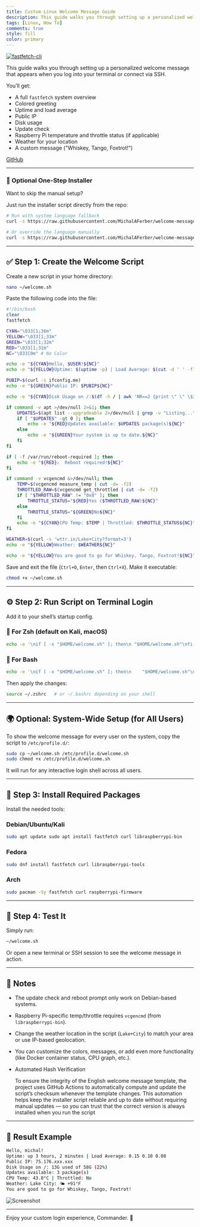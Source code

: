 ```yaml
---
title: Custom Linux Welcome Message Guide
description: This guide walks you through setting up a personalized welcome message that appears when you log into your terminal or connect via SSH.
tags: [Linux, How To]
comments: true
style: fill
color: primary
---
```


[![fastfetch-cli](/assets/img/fastfetch.png)](https://github.com/fastfetch-cli/fastfetch)

This guide walks you through setting up a personalized welcome message that appears when you log into your terminal or connect via SSH.

You’ll get:

- A full `fastfetch` system overview
- Colored greeting
- Uptime and load average
- Public IP
- Disk usage
- Update check
- Raspberry Pi temperature and throttle status (if applicable)
- Weather for your location
- A custom message ("Whiskey, Tango, Foxtrot!")

<script async defer src="https://buttons.github.io/buttons.js"></script><a class="github-button" href="https://github.com/MichalAFerber/welcome-message/" data-color-scheme="no-preference: light; light: light; dark: dark;" data-size="large" aria-label="Go to MichalAFerber/welcome-message on GitHub">GitHub</a>

---

### 🔧 Optional One-Step Installer

Want to skip the manual setup?

Just run the installer script directly from the repo:

```bash
# Run with system language fallback
curl -s https://raw.githubusercontent.com/MichalAFerber/welcome-message/refs/heads/main/install_welcome.sh | bash

# Or override the language manually
curl -s https://raw.githubusercontent.com/MichalAFerber/welcome-message/refs/heads/main/install_welcome.sh | bash -s -- --lang=de
```

---

## ✅ Step 1: Create the Welcome Script

Create a new script in your home directory:

```bash
nano ~/welcome.sh
```

Paste the following code into the file:

```bash
#!/bin/bash
clear
fastfetch

CYAN="\033[1;36m"
YELLOW="\033[1;33m"
GREEN="\033[1;32m"
RED="\033[1;31m"
NC="\033[0m" # No Color

echo -e "${CYAN}Hello, $USER!${NC}"
echo -e "${YELLOW}Uptime: $(uptime -p) | Load Average: $(cut -d ' ' -f1-3 /proc/loadavg)${NC}"

PUBIP=$(curl -s ifconfig.me)
echo -e "${GREEN}Public IP: $PUBIP${NC}"

echo -e "${CYAN}Disk Usage on /:$(df -h / | awk 'NR==2 {print \" \" \$3 \" used of \" \$2 \" (\" \$5 \")\"}')${NC}"

if command -v apt >/dev/null 2>&1; then
    UPDATES=$(apt list --upgradeable 2>/dev/null | grep -v "Listing..." | wc -l)
    if [ "$UPDATES" -gt 0 ]; then
        echo -e "${RED}Updates available: $UPDATES package(s)${NC}"
    else
        echo -e "${GREEN}Your system is up to date.${NC}"
    fi
fi

if [ -f /var/run/reboot-required ]; then
    echo -e "${RED}⚠️  Reboot required!${NC}"
fi

if command -v vcgencmd &>/dev/null; then
    TEMP=$(vcgencmd measure_temp | cut -d= -f2)
    THROTTLED_RAW=$(vcgencmd get_throttled | cut -d= -f2)
    if [ "$THROTTLED_RAW" != "0x0" ]; then
        THROTTLE_STATUS="${RED}Yes ($THROTTLED_RAW)${NC}"
    else
        THROTTLE_STATUS="${GREEN}No${NC}"
    fi
    echo -e "${CYAN}CPU Temp: $TEMP | Throttled: $THROTTLE_STATUS${NC}"
fi

WEATHER=$(curl -s 'wttr.in/Lake+City?format=3')
echo -e "${YELLOW}Weather: $WEATHER${NC}"

echo -e "${YELLOW}You are good to go for Whiskey, Tango, Foxtrot!${NC}"
```

Save and exit the file (`Ctrl+O`, `Enter`, then `Ctrl+X`).
Make it executable:

```bash
chmod +x ~/welcome.sh
```

---

## ⚙️ Step 2: Run Script on Terminal Login

Add it to your shell’s startup config.

### 🔹 For Zsh (default on Kali, macOS)

```bash
echo -e '\nif [ -x "$HOME/welcome.sh" ]; then\n "$HOME/welcome.sh"\nfi' >> ~/.zshrc
```

### 🔹 For Bash

```bash
echo -e '\nif [ -x "$HOME/welcome.sh" ]; then\n    "$HOME/welcome.sh"\nfi' >> ~/.bashrc
```

Then apply the changes:

```bash
source ~/.zshrc   # or ~/.bashrc depending on your shell
```

---

## 🌍 Optional: System-Wide Setup (for All Users)

To show the welcome message for every user on the system, copy the script to `/etc/profile.d/`:

```bash
sudo cp ~/welcome.sh /etc/profile.d/welcome.sh 
sudo chmod +x /etc/profile.d/welcome.sh
```

It will run for any interactive login shell across all users.

---

## 🔌 Step 3: Install Required Packages

Install the needed tools:

### Debian/Ubuntu/Kali

```bash
sudo apt update sudo apt install fastfetch curl libraspberrypi-bin
```

### Fedora

```bash
sudo dnf install fastfetch curl libraspberrypi-tools
```

### Arch

```bash
sudo pacman -Sy fastfetch curl raspberrypi-firmware
```

---

## 🧪 Step 4: Test It

Simply run:

```bash
~/welcome.sh
```

Or open a new terminal or SSH session to see the welcome message in action.

---

## 🧠 Notes

- The update check and reboot prompt only work on Debian-based systems.

- Raspberry Pi-specific temp/throttle requires `vcgencmd` (from `libraspberrypi-bin`).

- Change the weather location in the script (`Lake+City`) to match your area or use IP-based geolocation.

- You can customize the colors, messages, or add even more functionality (like Docker container status, CPU graph, etc.).

- Automated Hash Verification

    To ensure the integrity of the English welcome message template, the project uses GitHub Actions to automatically compute and update the script’s checksum whenever the template changes. This automation helps keep the installer script reliable and up to date without requiring manual updates — so you can trust that the correct version is always installed when you run the script

---

## 🎉 Result Example

```bash
Hello, michal!
Uptime: up 3 hours, 2 minutes | Load Average: 0.15 0.10 0.08
Public IP: 75.176.xxx.xxx
Disk Usage on /: 13G used of 58G (22%)
Updates available: 3 package(s)
CPU Temp: 43.8°C | Throttled: No
Weather: Lake City: 🌤 +91°F
You are good to go for Whiskey, Tango, Foxtrot!
```

![Screenshot](/assets/img/welcome-message.png)

---

Enjoy your custom login experience, Commander. 🛫
